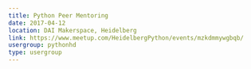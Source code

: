```yaml
---
title: Python Peer Mentoring
date: 2017-04-12
location: DAI Makerspace, Heidelberg
link: https://www.meetup.com/HeidelbergPython/events/mzkdmmywgbqb/
usergroup: pythonhd
type: usergroup
---
```


